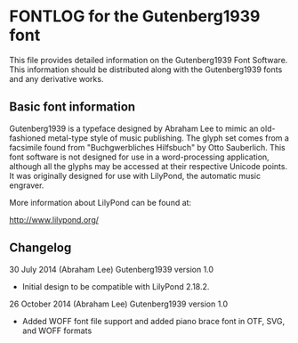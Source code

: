 FONTLOG for the Gutenberg1939 font
==================================

This file provides detailed information on the Gutenberg1939 Font Software. This information
should be distributed along with the Gutenberg1939 fonts and any derivative works.


Basic font information
----------------------

Gutenberg1939 is a typeface designed by Abraham Lee to mimic an old-fashioned metal-type style
of music publishing. The glyph set comes from a facsimile found from "Buchgwerbliches
Hilfsbuch" by Otto Sauberlich. This font software is not designed for use in a word-processing
application, although all the glyphs may be accessed at their respective Unicode points. It was
originally designed for use with LilyPond, the automatic music engraver.

More information about LilyPond can be found at:

http://www.lilypond.org/

Changelog
---------

30 July 2014 (Abraham Lee) Gutenberg1939 version 1.0
- Initial design to be compatible with LilyPond 2.18.2.

26 October 2014 (Abraham Lee) Gutenberg1939 version 1.0
- Added WOFF font file support and added piano brace font in OTF, SVG, and WOFF formats
